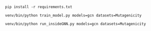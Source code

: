 `pip install -r requirements.txt`



`venv/bin/python train_model.py models=gcn datasets=Mutagenicity`

`venv/bin/python run_insideGNN.py models=gcn datasets=Mutagenicity`